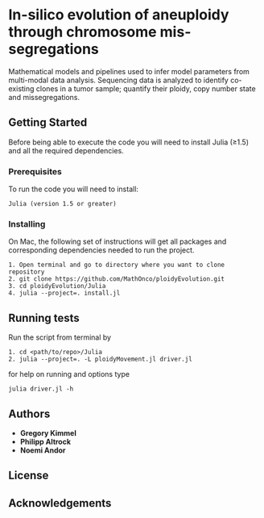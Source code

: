 # In-silico evolution of aneuploidy through chromosome mis-segregations

Mathematical models and pipelines used to infer model parameters from multi-modal data analysis. Sequencing data is analyzed to identify co-existing clones in a tumor sample; quantify their ploidy, copy number state and missegregations.

## Getting Started

Before being able to execute the code you will need to install Julia (≥1.5) and all the required dependencies.

### Prerequisites

To run the code you will need to install:

```
Julia (version 1.5 or greater)
```

### Installing
On Mac, the following set of instructions will get all packages and corresponding dependencies needed to run the project.

```
1. Open terminal and go to directory where you want to clone repository
2. git clone https://github.com/MathOnco/ploidyEvolution.git
3. cd ploidyEvolution/Julia
4. julia --project=. install.jl
```

## Running tests
Run the script from terminal by

```
1. cd <path/to/repo>/Julia
2. julia --project=. -L ploidyMovement.jl driver.jl
```

for help on running and options type

```
julia driver.jl -h
```


## Authors

* **Gregory Kimmel**
* **Philipp Altrock**
* **Noemi Andor**

## License

## Acknowledgements